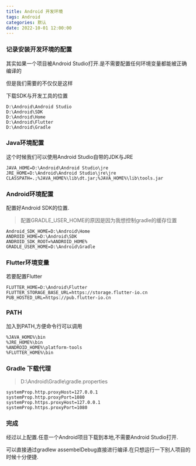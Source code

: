 ```yaml
---
title: Android 开发环境
tags: Android
categories: 默认
date: 2022-10-01 12:00:00
---
```


### 记录安装开发环境的配置

其实如果一个项目被Android Studio打开.是不需要配置任何环境变量都能被正确编译的

但是我们需要的不仅仅是这样

下载SDK与开发工具的位置

```
D:\Android\Android Studio
D:\Android\SDK
D:\Android\Home
D:\Android\Flutter
D:\Android\Gradle
```

### Java环境配置

这个时候我们可以使用Android Studio自带的JDK与JRE

``` properties
JAVA_HOME=D:\Android\Android Studio\jre
JRE_HOME=D:\Android\Android Studio\jre\jre
CLASSPATH=.;%JAVA_HOME%\lib\dt.jar;%JAVA_HOME%\lib\tools.jar
```

### Android环境配置

配置好Android SDK的位置.

> 配置GRADLE_USER_HOME的原因是因为我想控制gradle的缓存位置

``` properties
Android_SDK_HOME=D:\Android\Home
ANDROID_HOME=D:\Android\SDK
ANDROID_SDK_ROOT=%ANDROID_HOME%
GRADLE_USER_HOME=D:\Android\Gradle
```

### Flutter环境变量

若要配置Flutter

``` properties
FLUTTER_HOME=D:\Android\Flutter
FLUTTER_STORAGE_BASE_URL=https://storage.flutter-io.cn
PUB_HOSTED_URL=https://pub.flutter-io.cn
```


### PATH

加入到PATH,方便命令行可以调用

```
%JAVA_HOME%\bin
%JRE_HOME%\bin
%ANDROID_HOME%\platform-tools
%FLUTTER_HOME%\bin
```

### Gradle 下载代理

> D:\Android\Gradle\gradle.properties

``` properties
systemProp.http.proxyHost=127.0.0.1
systemProp.http.proxyPort=1080
systemProp.https.proxyHost=127.0.0.1
systemProp.https.proxyPort=1080
```

### 完成

经过以上配置.任意一个Android项目下载到本地,不需要Android Studio打开.

可以直接通过gradlew assembelDebug直接进行编译.在只想运行一下别人项目的时候十分便捷.